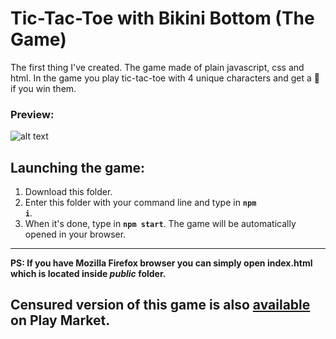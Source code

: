 # Tic-Tac-Toe with Bikini Bottom (The Game)

The first thing I've created. The game made of plain javascript, css and html. In the game you play tic-tac-toe with 4 unique characters and get a :pineapple: if you win them.

<h3>Preview:</h3>

![alt text](http://i102.fastpic.ru/big/2018/0129/7c/61fa578ed8c6c14ae10fe3b178dfb47c.jpg)

<h2>Launching the game:</h2>

1. Download this folder.
2. Enter this folder with your command line and type in <code><b>npm i</b></code>.
3. When it's done, type in <code><b>npm start</b></code>. The game will be automatically opened in your browser.

<hr/>

<strong>PS: If you have Mozilla Firefox browser you can simply open <b>index.html</b> which is located inside <i>public</i> folder.</strong>

<h2>Censured version of this game is also <a href="https://play.google.com/store/apps/details?id=com.tica_tac_toe_with_censured_censured"><b>available</b></a> on Play Market.</h2>
